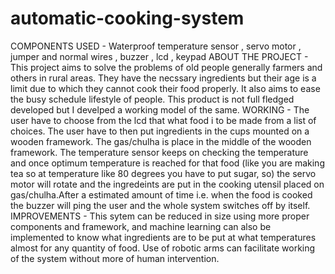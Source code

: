 # automatic-cooking-system
COMPONENTS USED - Waterproof temperature sensor , servo motor , jumper and normal wires , buzzer , lcd , keypad
ABOUT THE PROJECT - This project aims to solve the problems of old people generally farmers and others in rural areas.
                    They have the necssary ingredients but their age is a limit due to which they cannot cook their food properly.
                    It also aims to ease the busy schedule lifestyle of people.
                    This product is not full fledged developed but I develped a working model of the same.
WORKING - The user have to choose from the lcd that what food i to be made from a  list of choices.
           The user have to then put ingredients in the cups mounted on a wooden framework.
           The gas/chulha is place in the middle of the wooden framework.
           The temperature sensor keeps on checking the temperature and once optimum temperature is reached for that food
           (like you are making tea so at temperature like 80 degrees you have to put sugar, so) the servo motor will 
            rotate and the ingredeints are put in the cooking utensil placed on gas/chulha.After a estimated amount of time 
            i.e. when the food is cooked the buzzer will ping the user and the whole system switches off by itself.
IMPROVEMENTS - This sytem can be reduced in size using more proper components and framework, and machine learning can also be implemented
               to know what ingredients are to be put at what temperatures almost for any quantity of food. Use of robotic arms can                      facilitate working of the system without more of human intervention.
